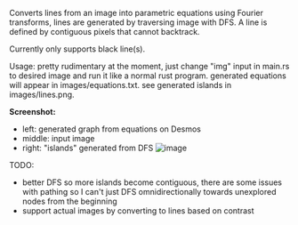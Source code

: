 Converts lines from an image into parametric equations using Fourier transforms, lines are generated by traversing image with DFS. A line is defined by contiguous pixels that cannot backtrack.

Currently only supports black line(s).

Usage: pretty rudimentary at the moment, just change "img" input in main.rs to desired image and run it like a normal rust program. generated equations will appear in images/equations.txt. see generated islands in images/lines.png.

**Screenshot:**
- left: generated graph from equations on Desmos
- middle: input image
- right: "islands" generated from DFS
![image](https://github.com/hunterchen7/LinesToEquation/assets/34012681/3a38b715-a0f3-4f57-a484-491794d58a04)

TODO:
- better DFS so more islands become contiguous, there are some issues with pathing so I can't just DFS omnidirectionally towards unexplored nodes from the beginning
- support actual images by converting to lines based on contrast
